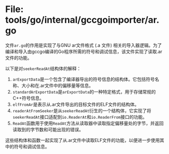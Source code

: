 # File: tools/go/internal/gccgoimporter/ar.go

文件`ar.go`的作用是实现了与GNU ar文件格式 (.a 文件) 相关的导入器逻辑。为了编译和导入由gccgo编译的Go程序所需的符号和调试信息，该文件实现了读取.ar文件的功能。

以下是对`seekerReadAt`结构体的解释：

1. `arExportData`是一个包含了编译器导出的符号信息的结构体。它包括符号名称、大小和在.ar文件中的偏移量等信息。
2. `standardArExportData`是`arExportData`的一种特定格式，用于存储常规的C++符号信息。
3. `elfFromAr`是表示从.ar文件导出的目标文件的ELF文件的结构体。
4. `readerAtFromSeeker`是从`seekerReadAt`衍生的一个结构体，它实现了将`seekerReadAt`接口适配到`io.ReaderAt`和`io.ReaderFrom`接口的功能。
5. `ReadAt`函数用于使用`ReadAt`方法从读取器中读取指定偏移量处的字节，并返回读取到的字节数和可能出现的错误。

这些结构体和函数一起实现了从.ar文件中读取ELF文件的功能，以便进一步使用其中的符号和调试信息。

